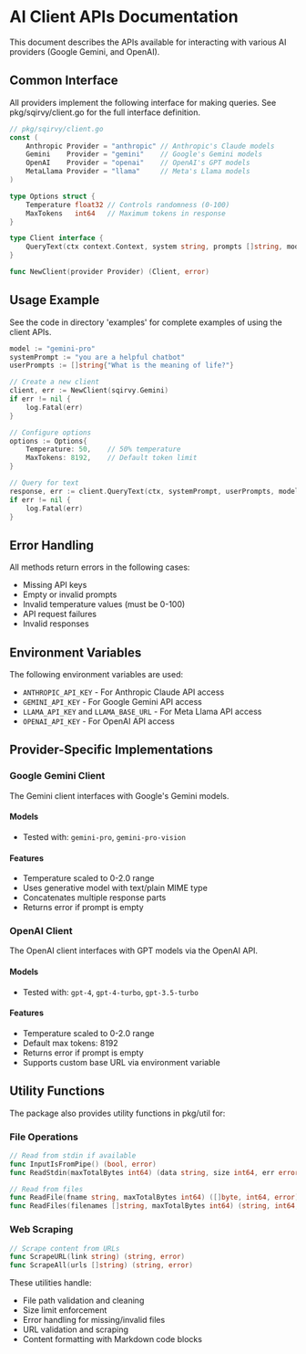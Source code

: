 # AI Client APIs Documentation

This document describes the APIs available for interacting with various AI providers (Google Gemini, and OpenAI).

## Common Interface

All providers implement the following interface for making queries. See pkg/sqirvy/client.go for the full interface definition.

```go
// pkg/sqirvy/client.go
const (
    Anthropic Provider = "anthropic" // Anthropic's Claude models
    Gemini    Provider = "gemini"    // Google's Gemini models
    OpenAI    Provider = "openai"    // OpenAI's GPT models
    MetaLlama Provider = "llama"     // Meta's Llama models
)

type Options struct {
    Temperature float32 // Controls randomness (0-100)
    MaxTokens   int64   // Maximum tokens in response
}

type Client interface {
    QueryText(ctx context.Context, system string, prompts []string, model string, options Options) (string, error)
}

func NewClient(provider Provider) (Client, error)
```

## Usage Example

See the code in directory 'examples' for complete examples of using the client APIs.

```go
model := "gemini-pro"
systemPrompt := "you are a helpful chatbot"
userPrompts := []string{"What is the meaning of life?"}

// Create a new client
client, err := NewClient(sqirvy.Gemini)
if err != nil {
    log.Fatal(err)
}

// Configure options
options := Options{
    Temperature: 50,    // 50% temperature
    MaxTokens: 8192,    // Default token limit
}

// Query for text
response, err := client.QueryText(ctx, systemPrompt, userPrompts, model, options)
if err != nil {
    log.Fatal(err)
}
```

## Error Handling

All methods return errors in the following cases:

- Missing API keys
- Empty or invalid prompts
- Invalid temperature values (must be 0-100)
- API request failures
- Invalid responses

## Environment Variables

The following environment variables are used:

- `ANTHROPIC_API_KEY` - For Anthropic Claude API access
- `GEMINI_API_KEY` - For Google Gemini API access
- `LLAMA_API_KEY` and `LLAMA_BASE_URL` - For Meta Llama API access
- `OPENAI_API_KEY` - For OpenAI API access

## Provider-Specific Implementations

### Google Gemini Client

The Gemini client interfaces with Google's Gemini models.

#### Models

- Tested with: `gemini-pro`, `gemini-pro-vision`

#### Features

- Temperature scaled to 0-2.0 range
- Uses generative model with text/plain MIME type
- Concatenates multiple response parts
- Returns error if prompt is empty

### OpenAI Client

The OpenAI client interfaces with GPT models via the OpenAI API.

#### Models

- Tested with: `gpt-4`, `gpt-4-turbo`, `gpt-3.5-turbo`

#### Features

- Temperature scaled to 0-2.0 range
- Default max tokens: 8192
- Returns error if prompt is empty
- Supports custom base URL via environment variable

## Utility Functions

The package also provides utility functions in pkg/util for:

### File Operations

```go
// Read from stdin if available
func InputIsFromPipe() (bool, error)
func ReadStdin(maxTotalBytes int64) (data string, size int64, err error)

// Read from files
func ReadFile(fname string, maxTotalBytes int64) ([]byte, int64, error)
func ReadFiles(filenames []string, maxTotalBytes int64) (string, int64, error)
```

### Web Scraping

```go
// Scrape content from URLs
func ScrapeURL(link string) (string, error)
func ScrapeAll(urls []string) (string, error)
```

These utilities handle:
- File path validation and cleaning
- Size limit enforcement
- Error handling for missing/invalid files
- URL validation and scraping
- Content formatting with Markdown code blocks
